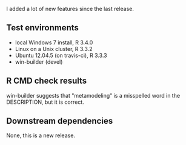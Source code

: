 I added a lot of new features since the last release.

## Test environments
* local Windows 7 install, R 3.4.0
* Linux on a Unix cluster, R 3.3.2
* Ubuntu 12.04.5 (on travis-ci), R 3.3.3
* win-builder (devel)

## R CMD check results

win-builder suggests that "metamodeling" is a misspelled word
in the DESCRIPTION, but it is correct.

## Downstream dependencies

None, this is a new release.

